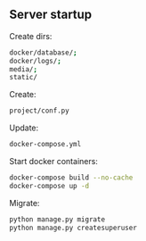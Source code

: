 ## Server startup

Create dirs:
```bash
docker/database/;
docker/logs/;
media/;
static/
```

Create:
```bash
project/conf.py
```

Update:
```bash
docker-compose.yml
```
Start docker containers:
```bash
docker-compose build --no-cache
docker-compose up -d
```

Migrate:
```bash
python manage.py migrate
python manage.py createsuperuser
```
